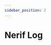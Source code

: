 ```yaml
---
sidebar_position: 2
---
```


# Nerif Log

<!-- Core component in Nerif project is `nerification`, `nerif` and `nerif_match`.

## Nerification

Nerification := Not only Verification

Base class: NerificationBase

This class is used to verify the result of the Nerif.
This class provides base functionality for verifying and matching values against a predefined set of possible values.

Attributes:

- `original_options (List[Any])`: Original list of possible values before conversion
- `possible (List[str])`: List of possible values converted to lowercase strings 
- `embedding (SimpleEmbeddingAgent)`: Agent used for generating embeddings

Methods:

- `convert(val: Any) -> str`: Converts a value to lowercase string format

- `verify(val: Any) -> bool`: Checks if a value exists in the possible values list

- `simple_fit(val: Any)`: Uses embeddings to find the closest matching possible value

- `force_fit(val: Any, similarity="cosine")`: Uses embeddings to find the closest matching possible value

Based on the base method, we implement different value check strategy:

`Nerification`, `NerificationInt` and `NerificationString`

Example:

```python
from nerif.core import Nerification
from nerif.core import NerificationInt
from nerif.core import NerificationString

nerification = Nerification(model="text-embedding-3-large")

print(nerification.simple_fit("yes, it is"))
# result: None
print(nerification.force_fit("yes, it is"))
# result: True
print(nerification.simple_fit("true"))
# result: True
print(nerification.force_fit("true"))
# result: True

nerification_int = NerificationInt(model="text-embedding-3-large", possible_values=[1, 233, 343])

print(nerification_int.simple_fit(1))
# result: 1
print(nerification_int.force_fit(1))
# result: 1
print(nerification_int.simple_fit(233))
# result: 233
print(nerification_int.force_fit("The value is 233"))
# result: 233
print(nerification_int.simple_fit(343))
# result: 343
print(nerification_int.force_fit("The value is 343"))
# result: 343

nerification_string = NerificationString(model="text-embedding-3-large", possible_values=["YES", "NO"])

print(nerification_string.simple_fit("yes"))
# result: YES
print(nerification_string.force_fit("Well, I guess you are right"))
# result: YES
print(nerification_string.simple_fit("no"))
# result: NO
print(nerification_string.force_fit("Oh, I don't think so"))
# result: NO
```

## Nerif & Nerif Match

![nerif_workflow](image.png)

### Overview

The Nerif and Nerif Match components provide robust mechanisms for controlling and interpreting LLM outputs. They address common challenges like overly verbose responses or inconsistent formatting by using a dual-mode approach: logits mode and embedding mode.

### How It Works

LLM outputs can sometimes be unpredictable - they may include unnecessary pleasantries or irrelevant information. To handle this, we employ two strategies:

1. **Logits Mode**
   - Uses the LLM's logits API to get top-k most probable token outputs
   - Faster but may be less accurate
   - Not available on all LLM services

2. **Embedding Mode**
   - Activates if logits mode fails or is unavailable (You can also call embedding mode directly)
   - Generates analysis of the input and compares embeddings with possible options
   - More reliable but slower
   - Guarantees a result in one attempt

The workflow diagram above illustrates this process.

### Nerif Class

The Nerif class evaluates the truthfulness of statements using both logits and embedding modes.

**Attributes:**
- `model: str` - LLM model name (default: NERIF_DEFAULT_LLM_MODEL)
- `embed_model: str` - Embedding model name (default: NERIF_DEFAULT_EMBEDDING_MODE)
- `temperature: float` - Model temperature, defaults to 0
- `counter: Optional[NerifTokenCounter]` - Token usage counter
- `debug: bool` - Debug mode flag

**Key Methods:**
- `logits_mode(text: str) -> bool` - Evaluates using logits analysis
- `embedding_mode(text: str) -> bool` - Evaluates using embedding comparison
- `judge(text: str, max_retry: int = 3) -> bool` - Main evaluation method
- `instance(text: str, max_retry: int = 3, model: str = NERIF_DEFAULT_LLM_MODEL, debug: bool = False) -> bool` - Creates and runs a new instance

Example:

```python
```

### Nerif Match Class

The Nerif Match class selects the best matching option from a list of choices.

**Attributes:**
- `choices: List[str]` - Available options to match against
- `model: str` - LLM model name (default: NERIF_DEFAULT_LLM_MODEL)
- `embed_model: str` - Embedding model name (default: NERIF_DEFAULT_EMBEDDING_MODEL)
- `temperature: float` - Model temperature, defaults to 0
- `counter: Optional[NerifTokenCounter]` - Token usage counter

**Key Methods:**
- `logits_mode(text: str) -> int` - Matches using logits analysis
- `embedding_mode(text: str) -> int` - Matches using embedding comparison
- `match(text: str, max_retry: int = 3) -> int` - Main matching method
- `instance(choices: List[str], text: str, max_retry: int = 5, model: str = NERIF_DEFAULT_LLM_MODEL, embed_model: str = NERIF_DEFAULT_EMBEDDING_MODEL, debug: bool = False, counter: Optional[NerifTokenCounter] = None) -> int` - Creates and runs a new instance

Example:

```python
``` -->